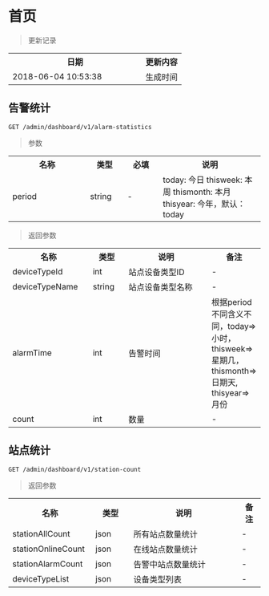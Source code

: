# 首页

> 更新记录

<table>
    <tr>
        <th style="width:250px;">日期</th>
        <th>更新内容</th>
    </tr>
    <tr>
        <td>2018-06-04 10:53:38</td>
        <td>生成时间</td>
    </tr>
</table>

## 告警统计

```
GET /admin/dashboard/v1/alarm-statistics
```

> 参数
<table>
    <tr>
        <th style="width:150px;">名称</th>
        <th style="width:60px;">类型</th>
        <th style="width:60px;">必填</th>
        <th style="width:200px;">说明</th>
    </tr>
    <tr>
        <td>period</td>
        <td>string</td>
        <td>-</td>
        <td>today: 今日 thisweek: 本周 thismonth: 本月 thisyear: 今年，默认：today</td>
    </tr>
</table>

> 返回参数
<table>
    <tr>
        <th style="width:150px;">名称</th>
        <th style="width:60px;">类型</th>
        <th style="width:200px;">说明</th>
        <th>备注</th>
    </tr>
    <tr>
        <td>deviceTypeId</td>
        <td>int</td>
        <td>站点设备类型ID</td>
        <td>-</td>
    </tr>
    <tr>
        <td>deviceTypeName</td>
        <td>string</td>
        <td>站点设备类型名称</td>
        <td>-</td>
    </tr>
    <tr>
        <td>alarmTime</td>
        <td>int</td>
        <td>告警时间</td>
        <td>根据period不同含义不同，today=>小时，thisweek=>星期几，thismonth=>日期天, thisyear=>月份</td>
    </tr>
    <tr>
        <td>count</td>
        <td>int</td>
        <td>数量</td>
        <td>-</td>
    </tr>
</table>


## 站点统计

```
GET /admin/dashboard/v1/station-count
```

> 返回参数
<table>
    <tr>
        <th style="width:150px;">名称</th>
        <th style="width:60px;">类型</th>
        <th style="width:200px;">说明</th>
        <th>备注</th>
    </tr>
    <tr>
        <td>stationAllCount</td>
        <td>json</td>
        <td>所有站点数量统计</td>
        <td>-</td>
    </tr>
    <tr>
        <td>stationOnlineCount</td>
        <td>json</td>
        <td>在线站点数量统计</td>
        <td>-</td>
    </tr>
    <tr>
        <td>stationAlarmCount</td>
        <td>json</td>
        <td>告警中站点数量统计</td>
        <td>-</td>
    </tr>
    <tr>
        <td>deviceTypeList</td>
        <td>json</td>
        <td>设备类型列表</td>
        <td>-</td>
    </tr>
</table>
